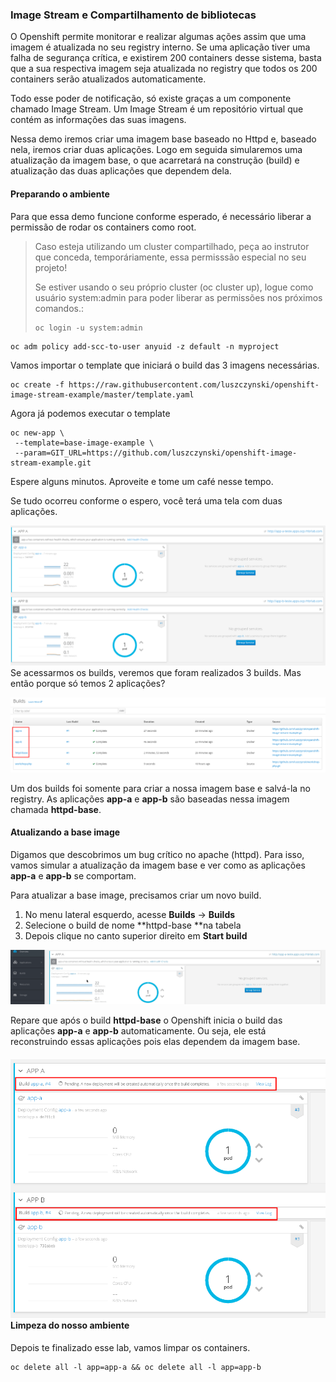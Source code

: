 ### Image Stream e Compartilhamento de bibliotecas

O Openshift permite monitorar e realizar algumas ações assim que uma imagem é atualizada no seu registry interno. Se uma aplicação tiver uma falha de segurança crítica, e existirem 200 containers desse sistema, basta que a sua respectiva imagem seja atualizada no registry que todos os 200 containers serão atualizados automaticamente.

Todo esse poder de notificação, só existe graças a um componente chamado Image Stream. Um Image Stream é um repositório virtual que contém as informações das suas imagens.

Nessa demo iremos criar uma imagem base baseado no Httpd e, baseado nela, iremos criar duas aplicações. Logo em seguida simularemos uma atualização da imagem base, o que acarretará na construção \(build\) e atualização das duas aplicações que dependem dela.

#### Preparando o ambiente

Para que essa demo funcione conforme esperado, é necessário liberar a permissão de rodar os containers como root.

> Caso esteja utilizando um cluster compartilhado, peça ao instrutor que conceda, temporáriamente, essa permisssão especial no seu projeto!
>
> Se estiver usando o seu próprio cluster \(oc cluster up\), logue como usuário system:admin para poder liberar as permissões nos próximos comandos.:
>
> ```
> oc login -u system:admin
> ```

```
oc adm policy add-scc-to-user anyuid -z default -n myproject
```

Vamos importar o template que iniciará o build das 3 imagens necessárias.

```
oc create -f https://raw.githubusercontent.com/luszczynski/openshift-image-stream-example/master/template.yaml
```

Agora já podemos executar o template

```
oc new-app \
 --template=base-image-example \
 --param=GIT_URL=https://github.com/luszczynski/openshift-image-stream-example.git
```

Espere alguns minutos. Aproveite e tome um café nesse tempo.

Se tudo ocorreu conforme o espero, você terá uma tela com duas aplicações.

![](/assets/Selection_038.png)Se acessarmos os builds, veremos que foram realizados 3 builds. Mas então porque só temos 2 aplicações?

![](/assets/Selection_041.png)

Um dos builds foi somente para criar a nossa imagem base e salvá-la no registry. As aplicações **app-a** e **app-b** são baseadas nessa imagem chamada **httpd-base**.

#### Atualizando a base image

Digamos que descobrimos um bug crítico no apache \(httpd\). Para isso, vamos simular a atualização da imagem base e ver como as aplicações **app-a** e **app-b** se comportam.

Para atualizar a base image, precisamos criar um novo build.

1. No menu lateral esquerdo, acesse **Builds** -&gt; **Builds**
2. Selecione o build de nome **httpd-base **na tabela
3. Depois clique no canto superior direito em **Start build**

![](/assets/new-build-is.gif)

Repare que após o build **httpd-base** o Openshift inicia o build das aplicações **app-a** e **app-b** automaticamente. Ou seja, ele está reconstruindo essas aplicações pois elas dependem da imagem base.

#### ![](/assets/Selection_043.png)Limpeza do nosso ambiente

Depois te finalizado esse lab, vamos limpar os containers.

```
oc delete all -l app=app-a && oc delete all -l app=app-b
```



